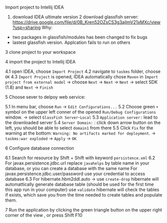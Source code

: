 Import project to Intellij IDEA

1. download IDEA ultimate version
2 download glassfish server: 
https://drive.google.com/file/d/0B_Kren52OZsCS3g3ajlmV21xMXc/view?usp=sharing
Why: 
+ two packages in glassfish/modules has been changed to fix bugs
+ lastest glassfish version. Applcation fails to run on others

3 clone project to your workspace

4 import the project to Intellij IDEA 

4.1 open IDEA, choose `Import Project`
4.2 navigate to `taskms` folder, choose `OK`
4.3 `Import Project` is opened, IDEA automatically chose `Maven` in `Import project from external model` -> choose `Next` -> `Next` -> `Next` -> select SDK (1.8) and `Next` -> `Finish`

5 Choose sever to delpoy web service:

5.1 In menu bar, choose `Run` -> `Edit Configurations...`
5.2 Choose green `+` symbol on the upper left conner of the opened `Run/Debug Configurations` window. ->  select `GlassFish Server`-`Local`
5.3 `Application server:` lead to the downloaded server
5.4 `Server Domain:` : click down arrow button on the left, you should be able to select `domain1` from there
5.5 Click `Fix` for the warning at the bottom: `Warning: No artifacts marked for deployment`. -> `taskms:war exploded` -> `Apply` -> `OK` 

6 Configure database connection

6.1 Search for resource by Shift + Shift with keyword `persistence.xml`
6.2
For javax.persistence.jdbc.url replace `javahelps` by table name in your database, or you can create a database with the same name
For javax.persistence.jdbc.user/password use your credential to access database 
6.3 For hibernate.hbm2ddl.auto -> 
use `create-drop` hibernate will automattically generate database table (should be used for the first time this app run in your computer)
use `validate` hibernate will check the tables if exists, which save you from the time needed to create tables and populate them.

7 Run the application by clicking the green triangle button on the upper right corner of the view , or press Shift F10
